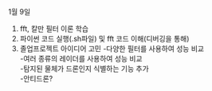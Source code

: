 1월 9일  
1. fft, 칼만 필터 이론 학습  
2. 파이썬 코드 실행(.sh파일) 및 fft 코드 이해(디버깅을 통해)  
3. 졸업프로젝트 아이디어 고민
-다양한 필터를 사용하여 성능 비교  
-여러 종류의 레이더를 사용하여 성능 비교  
-탐지된 물체가 드론인지 식별하는 기능 추가  
-안티드론?  
